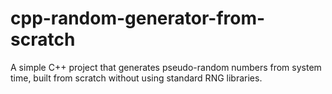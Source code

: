 # cpp-random-generator-from-scratch
A simple C++ project that generates pseudo-random numbers from system time, built from scratch without using standard RNG libraries.
